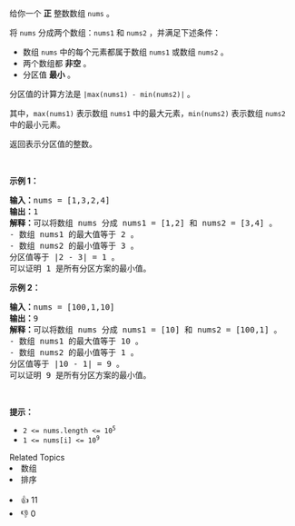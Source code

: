 <p>给你一个 <strong>正</strong> 整数数组 <code>nums</code> 。</p>

<p>将 <code>nums</code> 分成两个数组：<code>nums1</code> 和 <code>nums2</code> ，并满足下述条件：</p>

<ul> 
 <li>数组 <code>nums</code> 中的每个元素都属于数组 <code>nums1</code> 或数组 <code>nums2</code> 。</li> 
 <li>两个数组都 <strong>非空</strong> 。</li> 
 <li>分区值 <strong>最小</strong> 。</li> 
</ul>

<p>分区值的计算方法是 <code>|max(nums1) - min(nums2)|</code> 。</p>

<p>其中，<code>max(nums1)</code> 表示数组 <code>nums1</code> 中的最大元素，<code>min(nums2)</code> 表示数组 <code>nums2</code> 中的最小元素。</p>

<p>返回表示分区值的整数。</p>

<p>&nbsp;</p>

<p><strong>示例 1：</strong></p>

<pre><strong>输入：</strong>nums = [1,3,2,4]
<strong>输出：</strong>1
<strong>解释：</strong>可以将数组 nums 分成 nums1 = [1,2] 和 nums2 = [3,4] 。
- 数组 nums1 的最大值等于 2 。
- 数组 nums2 的最小值等于 3 。
分区值等于 |2 - 3| = 1 。
可以证明 1 是所有分区方案的最小值。
</pre>

<p><strong>示例 2：</strong></p>

<pre><strong>输入：</strong>nums = [100,1,10]
<strong>输出：</strong>9
<strong>解释：</strong>可以将数组 nums 分成 nums1 = [10] 和 nums2 = [100,1] 。 
- 数组 nums1 的最大值等于 10 。 
- 数组 nums2 的最小值等于 1 。 
分区值等于 |10 - 1| = 9 。 
可以证明 9 是所有分区方案的最小值。
</pre>

<p>&nbsp;</p>

<p><strong>提示：</strong></p>

<ul> 
 <li><code>2 &lt;= nums.length &lt;= 10<sup>5</sup></code></li> 
 <li><code>1 &lt;= nums[i] &lt;= 10<sup>9</sup></code></li> 
</ul>

<div><div>Related Topics</div><div><li>数组</li><li>排序</li></div></div><br><div><li>👍 11</li><li>👎 0</li></div>